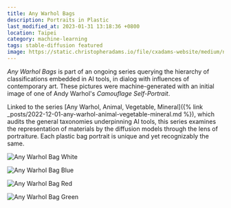```yaml
---
title: Any Warhol Bags
description: Portraits in Plastic
last_modified_at: 2023-01-31 13:18:36 +0800
location: Taipei
category: machine-learning
tags: stable-diffusion featured
image: https://static.christopheradams.io/file/cxadams-website/medium/nextcloud/Drive/AI/StableDiffusion/2022-12/anywarhol_avm1/20221227041809_00017_a_plastic_bag_against_a_window.jpg
---
```


*Any Warhol Bags* is part of an ongoing series querying the hierarchy of
classifications embedded in AI tools, in dialog with influences of contemporary
art. These pictures were machine-generated with an initial image of one of Andy
Warhol's *Camouflage Self-Portrait*.

Linked to the series [Any Warhol, Animal, Vegetable, Mineral]({% link
_posts/2022-12-01-any-warhol-animal-vegetable-mineral.md %}), which audits the
general taxonomies underpinning AI tools, this series examines the
representation of materials by the diffusion models through the lens of
portraiture. Each plastic bag portrait is unique and yet recognizably the same.

![Any Warhol Bag White](https://static.christopheradams.io/file/cxadams-website/small/nextcloud/Drive/AI/StableDiffusion/2022-12/anywarhol_avm1/20221226094904_00012_a_plastic_bag_vaporwave_style.jpg)

![Any Warhol Bag Blue](https://static.christopheradams.io/file/cxadams-website/small/nextcloud/Drive/AI/StableDiffusion/2022-12/anywarhol_avm1/20221227041809_00001_a_plastic_bag_against_a_window.jpg)

![Any Warhol Bag Red](https://static.christopheradams.io/file/cxadams-website/small/nextcloud/Drive/AI/StableDiffusion/2022-12/anywarhol_avm1/20221227041809_00005_a_plastic_bag_against_a_window.jpg)

![Any Warhol Bag Green](https://static.christopheradams.io/file/cxadams-website/small/nextcloud/Drive/AI/StableDiffusion/2022-12/anywarhol_avm1/20221227041809_00013_a_plastic_bag_against_a_window.jpg)
